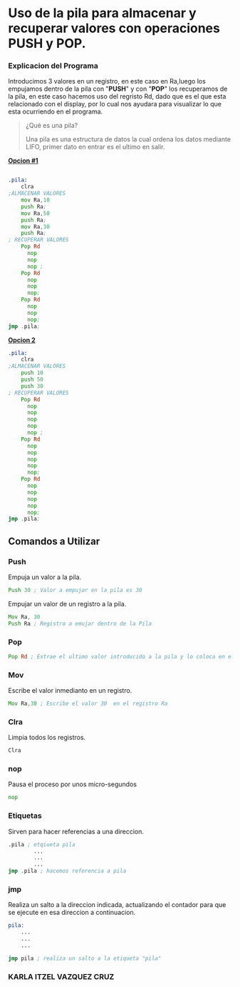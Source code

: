 
# Uso de la pila para almacenar y recuperar valores con operaciones PUSH y POP.

### Explicacion del Programa

Introducimos 3 valores en un registro, en este caso en Ra,luego los empujamos dentro de la pila con "**PUSH**" y con "**POP**" los recuperamos de la pila, en este caso hacemos uso del regristo Rd, dado que es el que esta relacionado con el display, por lo cual nos ayudara para visualizar lo que esta ocurriendo en el programa.

>¿Qué es una pila?
>
>Una pila es una estructura de datos la cual ordena los datos mediante LIFO, primer dato en entrar es el ultimo en salir. 
>





[**Opcion #1**](https://cpu.visualrealmsoftware.com/emu/?h=37070ab00732b0071eb05e0000005e0000005e0000002f00&s=)
```.asm 

.pila: 
    clra
;ALMACENAR VALORES
    mov Ra,10
    push Ra;
    mov Ra,50
    push Ra;
    mov Ra,30
    push Ra;
; RECUPERAR VALORES
    Pop Rd 
      nop
      nop
      nop ;
    Pop Rd 
      nop
      nop
      nop;
    Pop Rd 
      nop
      nop
      nop;
jmp .pila;

```

[**Opcion 2**](https://cpu.visualrealmsoftware.com/emu/?h=37b70ab732b71e5e00000000005e00000000005e00000000002f00&s=)
```.asm
.pila: 
    clra
;ALMACENAR VALORES
    push 10
    push 50
    push 30
; RECUPERAR VALORES
    Pop Rd 
      nop
      nop
      nop
      nop
      nop ;
    Pop Rd 
      nop
      nop
      nop
      nop
      nop;
    Pop Rd 
      nop
      nop
      nop
      nop
      nop;
jmp .pila;
```
## Comandos a Utilizar 

### Push  
Empuja un valor a la pila.
```.asm
Push 30 ; Valor a empujar en la pila es 30 
```
Empujar un valor de un registro a la pila.
```.asm
Mov Ra, 30 
Push Ra ; Registro a emujar dentro de la Pila 
```
### Pop
```.asm
Pop Rd ; Extrae el ultimo valor introducido a la pila y lo coloca en el registro Rd
```
### Mov
Escribe el valor inmedianto en un registro.
```.asm
Mov Ra,30 ; Escribe el valor 30  en el registro Ra
```
### Clra
Limpia todos los registros.
```.asm
Clra 
```
### nop
Pausa el proceso por unos micro-segundos
```.asm
nop 
```
### Etiquetas
Sirven para hacer referencias a una direccion. 
```.asm
.pila ; etqiueta pila
        ...
        ...
        ...
jmp .pila ; hacemos referencia a pila
```
### jmp
Realiza un salto a la direccion indicada, actualizando el contador para que se ejecute en esa direccion a continuacion. 
```.asm
pila:
    ...
    ...
    ...

jmp pila ; realiza un salto a la etiqueta "pila"
```

### **KARLA ITZEL VAZQUEZ CRUZ**
